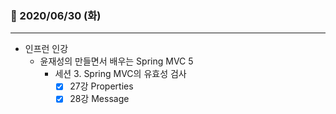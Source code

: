 ### 📖 2020/06/30 (화)

---

- 인프런 인강
  - 윤재성의 만들면서 배우는 Spring MVC 5
    - 세션 3. Spring MVC의 유효성 검사
      - [x] 27강 Properties
      - [x] 28강 Message
